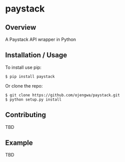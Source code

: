 paystack
===============================

Overview
--------

A Paystack API wrapper in Python

Installation / Usage
--------------------

To install use pip:

    $ pip install paystack


Or clone the repo:

    $ git clone https://github.com/ojengwa/paystack.git
    $ python setup.py install

Contributing
------------

TBD

Example
-------

TBD